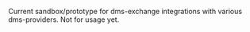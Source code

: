 Current sandbox/prototype for dms-exchange integrations with various dms-providers. Not for usage yet.